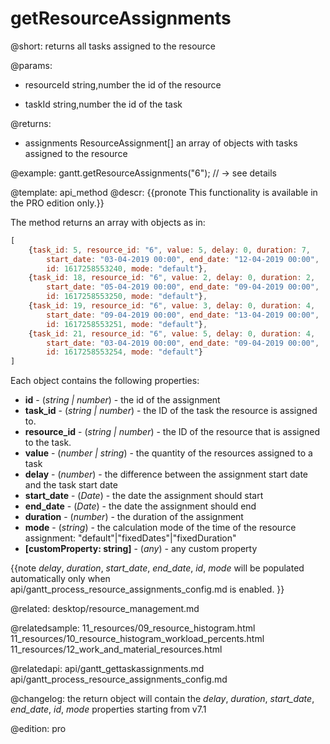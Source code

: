 getResourceAssignments
=============

@short:
	returns all tasks assigned to the resource

@params:
- resourceId		string,number		the id of the resource
* taskId		string,number		the id of the task


@returns:
- assignments		ResourceAssignment[]		an array of objects with tasks assigned to the resource


@example:
gantt.getResourceAssignments("6"); // -> see details



@template:	api_method
@descr:
{{pronote This functionality is available in the PRO edition only.}}

The method returns an array with objects as in:

~~~js
[ 
	{task_id: 5, resource_id: "6", value: 5, delay: 0, duration: 7, 
		start_date: "03-04-2019 00:00", end_date: "12-04-2019 00:00", 
		id: 1617258553240, mode: "default"},
	{task_id: 18, resource_id: "6", value: 2, delay: 0, duration: 2, 
		start_date: "05-04-2019 00:00", end_date: "09-04-2019 00:00", 
		id: 1617258553250, mode: "default"},
	{task_id: 19, resource_id: "6", value: 3, delay: 0, duration: 4, 
		start_date: "09-04-2019 00:00", end_date: "13-04-2019 00:00", 
		id: 1617258553251, mode: "default"},
	{task_id: 21, resource_id: "6", value: 5, delay: 0, duration: 4, 
		start_date: "03-04-2019 00:00", end_date: "09-04-2019 00:00", 
		id: 1617258553254, mode: "default"}
]
~~~

Each object contains the following properties:

- <span class=subproperty>**id**</span> - (*string | number*) - the id of the assignment
- <span class=subproperty>**task_id**</span> - (*string | number*) - the ID of the task the resource is assigned to.
- <span class=subproperty>**resource_id**</span> - (*string | number*) - the ID of the resource that is assigned to the task.
- <span class=subproperty>**value**</span> - (*number | string*) - the quantity of the resources assigned to a task
- <span class=subproperty>**delay**</span> - (*number*) - the difference between the assignment start date and the task start date
- <span class=subproperty>**start_date**</span> - (*Date*) - the date the assignment should start
- <span class=subproperty>**end_date**</span> - (*Date*) - the date the assignment should end
- <span class=subproperty>**duration**</span> - (*number*) - the duration of the assignment
- <span class=subproperty>**mode**</span> - (*string*) - the calculation mode of the time of the resource assignment: "default"|"fixedDates"|"fixedDuration"
- <span class=subproperty>**[customProperty: string]**</span> - (*any*) - any custom property



{{note *delay*, *duration*, *start_date*, *end_date*, *id*, *mode* will be populated automatically only when api/gantt_process_resource_assignments_config.md is enabled. }}

@related:
desktop/resource_management.md

@relatedsample:
11_resources/09_resource_histogram.html
11_resources/10_resource_histogram_workload_percents.html
11_resources/12_work_and_material_resources.html

@relatedapi: 
api/gantt_gettaskassignments.md
api/gantt_process_resource_assignments_config.md

@changelog: the return object will contain the *delay*, *duration*, *start_date*, *end_date*, *id*, *mode* properties starting from v7.1

@edition: pro